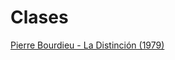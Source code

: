 # Clases

[Pierre Bourdieu - La Distinción (1979)](https://SOL509.github.io/ayudantias/distincion.html)

